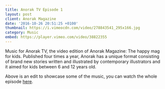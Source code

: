```yaml
---
title: Anorak TV Episode 1
layout: post
client: Anorak Magazine
date: '2016-10-26 20:51:25 +0100'
thumbnail: https://i.vimeocdn.com/video/278843541_295x166.jpg
category: Music
embed: https://player.vimeo.com/video/38822355
---
```


Music for Anorak TV, the video edition of Anorak Magazine: The happy mag for kids. Published four times a year, Anorak has a unique format consisting of brand new stories written and illustrated by contemporary illustrators and it aimed for kids between 6 and 12 years old.

Above is an edit to showcase some of the music, you can watch the whole episode [here](https://vimeo.com/70067550 "Anorak TV").
